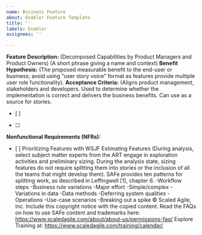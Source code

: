 ```yaml
---
name: Business Feature
about: Enabler Feature Template
title: ''
labels: Enabler
assignees: ''

---
```


**Feature Description:** (Decomposed Capabilities by Product Managers and Product Owners)
(A short phrase giving a name and context)
**Benefit Hypothesis:**
(The proposed measurable benefit to the end-user or business; avoid using "user story voice" format as features provide multiple user role functionality).
**Acceptance Criteria:**
(Aligns product management, stakeholders and developers. Used to determine whether the implementation is correct and delivers the business benefits. Can use as a source for stories.
- [ ]
- [ ]
**Nonfunctional Requirements (NFRs):**
- [ ]
Prioritizing Features with WSJF
Estimating Features (During analysis, select subject matter experts from the ART engage in exploration activities and preliminary sizing. During the analysis state, sizing features do not require splitting them into stories or the inclusion of all the teams that might develop them).
SAFe provides ten patterns for splitting work, as described in Leffingwell [1], chapter 6.
-Workflow steps
-Business rule variations
-Major effort
-Simple/complex
-Variations in data
-Data methods
-Deferring system qualities
-Operations
-Use-case scenarios
-Breaking out a spike
© Scaled Agile, Inc.
Include this copyright notice with the copied content.
Read the FAQs on how to use SAFe content and trademarks here:
https://www.scaledagile.com/about/about-us/permissions-faq/
Explore Training at:
https://www.scaledagile.com/training/calendar/
